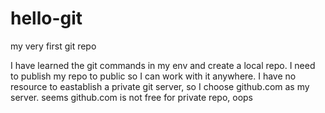# hello-git
my very first git repo

I have learned the git commands in my env and create a local repo.
I need to publish my repo to public so I can work with it anywhere.
I have no resource to eastablish a private git server, so I choose github.com as my server.
seems github.com is not free for private repo, oops
